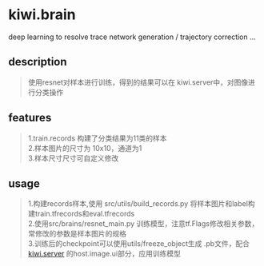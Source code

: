 # kiwi.brain
deep learning to resolve trace network generation / trajectory correction ...

## description ##
>使用resnet对样本进行训练，得到的结果可以在 kiwi.server中，对图像进行分类操作 <br />

## features ##
>1.train.records 构建了分类结果为11类的样本 <br />
>2.样本图片的尺寸为 10x10，通道为1 <br />
>3.样本尺寸尺寸可自定义修改<br />

## usage ###
>1.构建records样本,使用 src/utils/build_records.py 将样本图片和label构建train.tfrecords和eval.tfrecords</br>
>2.使用src/brains/resnet_main.py 训练模型，注意tf.Flags修改相关参数，常修改的参数是样本图片的规格</br>
>3.训练后的checkpoint可以使用utils/freeze_object生成 .pb文件，配合[kiwi.server](https://github.com/axmand/kiwi.server)
的host.image.ui部分，应用训练模型</br>
